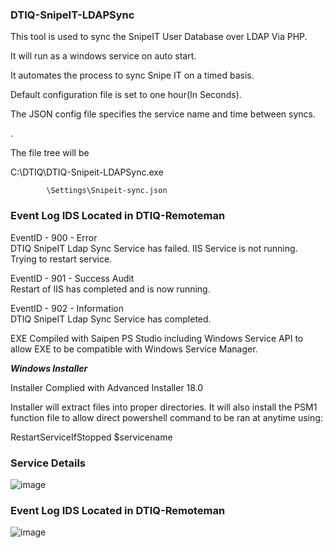 ### DTIQ-SnipeIT-LDAPSync


This tool is used to sync the SnipeIT User Database over LDAP Via PHP.

It will run as a windows service on auto start. 

It automates the process to sync Snipe IT on a timed basis.

Default configuration file is set to one hour(In Seconds).

The JSON config file specifies the service name and time between syncs. 

.


The file tree will be

C:\DTIQ\DTIQ-Snipeit-LDAPSync.exe

            \Settings\Snipeit-sync.json
            
            
            
### Event Log IDS Located in DTIQ-Remoteman 

EventID - 900 - Error <br>
DTIQ SnipeIT Ldap Sync Service has failed. IIS Service is not running. Trying to restart service.

EventID - 901 - Success Audit <br>
Restart of IIS has completed and is now running.  

EventID - 902 - Information<br>
DTIQ SnipeIT Ldap Sync Service has completed.


            



EXE Compiled with Saipen PS Studio including Windows Service API to allow EXE to be compatible with Windows Service Manager.

***Windows Installer***

Installer Complied with Advanced Installer 18.0 

Installer will extract files into proper directories.
It will also install the PSM1 function file to allow direct powershell command to be ran at anytime using:

RestartServiceIfStopped $servicename





### Service Details
![image](https://user-images.githubusercontent.com/46353568/120114461-251c3d80-c134-11eb-8c7d-3e4ff96c0ed2.png)



### Event Log IDS Located in DTIQ-Remoteman 
![image](https://user-images.githubusercontent.com/46353568/120114429-07e76f00-c134-11eb-8d58-bbbfd03e95ad.png)

